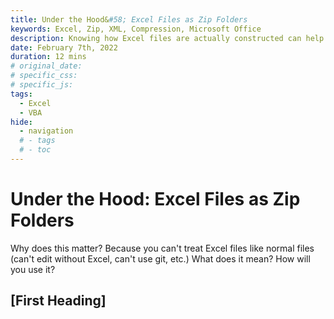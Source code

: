 ```yaml
---
title: Under the Hood&#58; Excel Files as Zip Folders
keywords: Excel, Zip, XML, Compression, Microsoft Office
description: Knowing how Excel files are actually constructed can help you in those times when you really need to dive in to the weeds
date: February 7th, 2022
duration: 12 mins
# original_date:
# specific_css:
# specific_js:
tags:
  - Excel
  - VBA
hide:
  - navigation
  # - tags
  # - toc
---
```


# Under the Hood: Excel Files as Zip Folders

Why does this matter? Because you can't treat Excel files like normal files (can't edit without Excel, can't use git, etc.)
What does it mean?
How will you use it?

## [First Heading]

[^1]:
